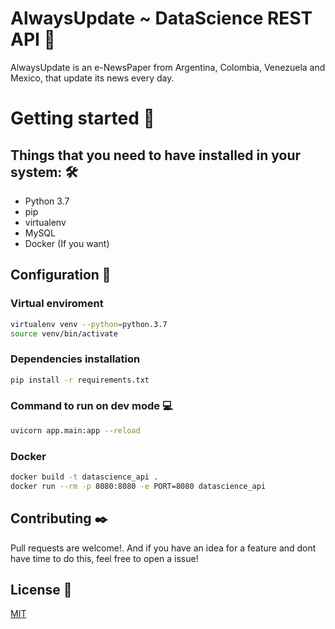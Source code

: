 # AlwaysUpdate ~ DataScience REST API 📰


AlwaysUpdate is an e-NewsPaper from Argentina, Colombia, Venezuela and Mexico, that update its news every day.

# Getting started 🚀
## Things that you need to have installed in your system: 🛠️
 * Python 3.7
 * pip
 * virtualenv
 * MySQL
 * Docker (If you want)
 
## Configuration 🔧
### Virtual enviroment
```bash
virtualenv venv --python=python.3.7
source venv/bin/activate
```
### Dependencies installation
```bash
pip install -r requirements.txt
```

### Command to run on dev mode 💻
```bash
uvicorn app.main:app --reload 
```

### Docker
```bash
docker build -t datascience_api .
docker run --rm -p 8080:8080 -e PORT=8080 datascience_api
```


## Contributing ✒️
Pull requests are welcome!. And if you have an idea for a feature and dont have time to do this, feel free to open a issue!


## License 📄
[MIT](https://choosealicense.com/licenses/mit/)


